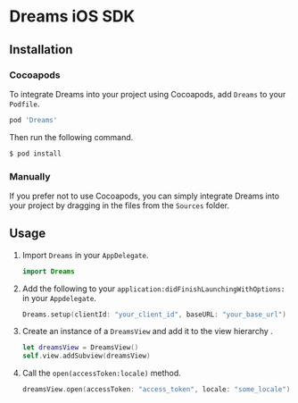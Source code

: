 # Dreams iOS SDK

## Installation

### Cocoapods
To integrate Dreams into your project using Cocoapods, add `Dreams` to your `Podfile`.
```ruby
pod 'Dreams'
```
Then run the following command.
```bash
$ pod install
```

### Manually
If you prefer not to use Cocoapods, you can simply integrate Dreams into your project by dragging in the files from the `Sources` folder.


## Usage
1. Import `Dreams` in your `AppDelegate`.
    ```swift
    import Dreams
    ```
2. Add the following to your `application:didFinishLaunchingWithOptions:` in your `Appdelegate`.
    ```swift
    Dreams.setup(clientId: "your_client_id", baseURL: "your_base_url")
    ```

3. Create an instance of a `DreamsView` and add it to the view hierarchy .
    ```swift
    let dreamsView = DreamsView()
    self.view.addSubview(dreamsView)
    ```
4. Call the `open(accessToken:locale)` method.
    ```swift
    dreamsView.open(accessToken: "access_token", locale: "some_locale")
    ```